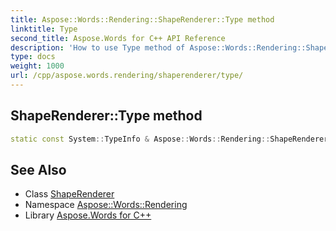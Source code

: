 ```yaml
---
title: Aspose::Words::Rendering::ShapeRenderer::Type method
linktitle: Type
second_title: Aspose.Words for C++ API Reference
description: 'How to use Type method of Aspose::Words::Rendering::ShapeRenderer class in C++.'
type: docs
weight: 1000
url: /cpp/aspose.words.rendering/shaperenderer/type/
---
```

## ShapeRenderer::Type method




```cpp
static const System::TypeInfo & Aspose::Words::Rendering::ShapeRenderer::Type()
```

## See Also

* Class [ShapeRenderer](../)
* Namespace [Aspose::Words::Rendering](../../)
* Library [Aspose.Words for C++](../../../)
